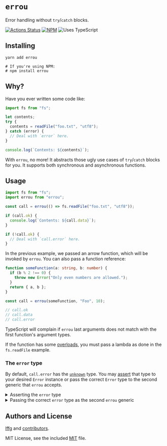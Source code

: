 # `errou`

Error handling without `try`/`catch` blocks.

[![Actions Status](https://github.com/lffg/errou/workflows/CI/badge.svg)](https://github.com/lffg/errou/actions)
[![NPM](https://img.shields.io/npm/v/errou.svg?logo=npm)](https://npmjs.org/package/errou)
![Uses TypeScript](https://img.shields.io/badge/Uses-Typescript-294E80.svg)

## Installing

```shell
yarn add errou

# If you're using NPM:
# npm install errou
```

## Why?

Have you ever written some code like:

```ts
import fs from "fs";

let contents;
try {
  contents = readFile("foo.txt", "utf8");
} catch (error) {
  // Deal with `error` here.
}

console.log(`Contents: ${contents}`);
```

With `errou`, no more! It abstracts those ugly use cases of `try`/`catch` blocks for you. It supports both synchronous and asynchronous functions.

## Usage

```ts
import fs from "fs";
import errou from "errou";

const call = errou(() => fs.readFile("foo.txt", "utf8"));

if (call.ok) {
  console.log(`Contents: ${call.data}`);
}

if (!call.ok) {
  // Deal with `call.error` here.
}
```

In the previous example, we passed an arrow function, which will be invoked by `errou`. You can also pass a function reference:

```ts
function someFunction(a: string, b: number) {
  if (b % 2 !== 0) {
    throw new Error("Only even numbers are allowed.");
  }
  return { a, b };
}

const call = errou(someFunction, "Foo", 10);

// call.ok
// call.data
// call.error
```

TypeScript will complain if `errou` last arguments does not match with the first function's argument types.

If the function has some [overloads](https://www.typescriptlang.org/docs/handbook/functions.html#overloads), you must pass a lambda as done in the `fs.readFile` example.

### The `error` type

By default, `call.error` has the [`unknown`](https://www.typescriptlang.org/docs/handbook/release-notes/typescript-3-0.html#new-unknown-top-type) type. You may [assert](https://www.typescriptlang.org/docs/handbook/basic-types.html#type-assertions) that type to your desired `Error` instance or pass the correct `Error` type to the second generic that `errou` accepts.

<details>
<summary>Asserting the <code>error</code> type</summary>

```ts
const call = errou(someFn, ...args);

if (!call.ok) {
  console.log((call.error as Error).message);
}
```

</details>

<details>

<summary>Passing the correct <code>error</code> type as the second <code>errou</code> generic</summary>

```ts
const call = errou<typeof someFn, Error>(someFn, ...args);

if (!call.ok) {
  console.log(call.error.message);
}
```

Note that you should pass the type of the function as the first generic.

</details>

## Authors and License

[lffg](https://github.com/lffg) and [contributors](https://github.com/lffg/errou/graphs/contributors).

MIT License, see the included [MIT](https://github.com/lffg/errou/blob/master/LICENSE) file.
